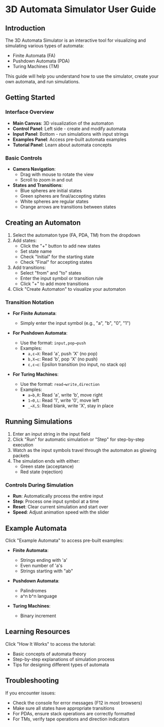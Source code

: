 # 3D Automata Simulator User Guide

## Introduction

The 3D Automata Simulator is an interactive tool for visualizing and simulating various types of automata:

- Finite Automata (FA)
- Pushdown Automata (PDA)
- Turing Machines (TM)

This guide will help you understand how to use the simulator, create your own automata, and run simulations.

## Getting Started

### Interface Overview

- **Main Canvas**: 3D visualization of the automaton
- **Control Panel**: Left side - create and modify automata
- **Input Panel**: Bottom - run simulations with input strings
- **Examples Panel**: Access pre-built automata examples
- **Tutorial Panel**: Learn about automata concepts

### Basic Controls

- **Camera Navigation**: 
  - Drag with mouse to rotate the view
  - Scroll to zoom in and out
- **States and Transitions**: 
  - Blue spheres are initial states
  - Green spheres are final/accepting states
  - White spheres are regular states
  - Orange arrows are transitions between states

## Creating an Automaton

1. Select the automaton type (FA, PDA, TM) from the dropdown
2. Add states:
   - Click the "+" button to add new states
   - Set state name
   - Check "Initial" for the starting state
   - Check "Final" for accepting states
3. Add transitions:
   - Select "from" and "to" states
   - Enter the input symbol or transition rule
   - Click "+" to add more transitions
4. Click "Create Automaton" to visualize your automaton

### Transition Notation

- **For Finite Automata**:
  - Simply enter the input symbol (e.g., "a", "b", "0", "1")

- **For Pushdown Automata**:
  - Use the format: `input,pop→push`
  - Examples:
    - `a,ε→X`: Read 'a', push 'X' (no pop)
    - `b,X→ε`: Read 'b', pop 'X' (no push)
    - `ε,ε→ε`: Epsilon transition (no input, no stack op)

- **For Turing Machines**:
  - Use the format: `read→write,direction`
  - Examples:
    - `a→b,R`: Read 'a', write 'b', move right
    - `1→0,L`: Read '1', write '0', move left
    - `_→X,S`: Read blank, write 'X', stay in place

## Running Simulations

1. Enter an input string in the input field
2. Click "Run" for automatic simulation or "Step" for step-by-step execution
3. Watch as the input symbols travel through the automaton as glowing packets
4. The simulation ends with either:
   - Green state (acceptance)
   - Red state (rejection)

### Controls During Simulation

- **Run**: Automatically process the entire input
- **Step**: Process one input symbol at a time
- **Reset**: Clear current simulation and start over
- **Speed**: Adjust animation speed with the slider

## Example Automata

Click "Example Automata" to access pre-built examples:

- **Finite Automata**:
  - Strings ending with 'a'
  - Even number of 'a's
  - Strings starting with "ab"

- **Pushdown Automata**:
  - Palindromes
  - a^n b^n language

- **Turing Machines**:
  - Binary increment
  
## Learning Resources

Click "How It Works" to access the tutorial:

- Basic concepts of automata theory
- Step-by-step explanations of simulation process
- Tips for designing different types of automata

## Troubleshooting

If you encounter issues:

- Check the console for error messages (F12 in most browsers)
- Make sure all states have appropriate transitions
- For PDAs, ensure stack operations are correctly formatted
- For TMs, verify tape operations and direction indicators